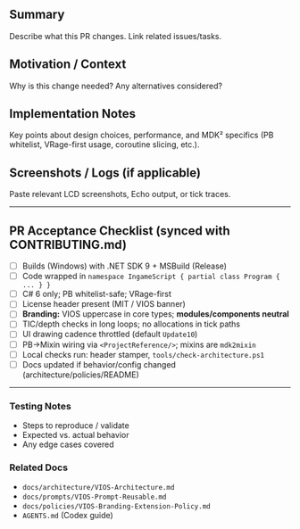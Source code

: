 ## Summary

Describe what this PR changes. Link related issues/tasks.

## Motivation / Context

Why is this change needed? Any alternatives considered?

## Implementation Notes

Key points about design choices, performance, and MDK² specifics (PB whitelist, VRage-first usage, coroutine slicing, etc.).

## Screenshots / Logs (if applicable)

Paste relevant LCD screenshots, Echo output, or tick traces.

---

## PR Acceptance Checklist (synced with CONTRIBUTING.md)

- [ ] Builds (Windows) with .NET SDK 9 + MSBuild (Release)
- [ ] Code wrapped in `namespace IngameScript { partial class Program { ... } }`
- [ ] C# 6 only; PB whitelist-safe; VRage-first
- [ ] License header present (MIT / VIOS banner)
- [ ] **Branding:** VIOS uppercase in core types; **modules/components neutral**
- [ ] TIC/depth checks in long loops; no allocations in tick paths
- [ ] UI drawing cadence throttled (default `Update10`)
- [ ] PB→Mixin wiring via `<ProjectReference/>`; mixins are `mdk2mixin`
- [ ] Local checks run: header stamper, `tools/check-architecture.ps1`
- [ ] Docs updated if behavior/config changed (architecture/policies/README)

---

### Testing Notes

- Steps to reproduce / validate
- Expected vs. actual behavior
- Any edge cases covered

### Related Docs

- `docs/architecture/VIOS-Architecture.md`
- `docs/prompts/VIOS-Prompt-Reusable.md`
- `docs/policies/VIOS-Branding-Extension-Policy.md`
- `AGENTS.md` (Codex guide)
